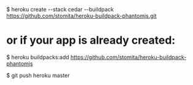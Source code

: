 $ heroku create --stack cedar --buildpack https://github.com/stomita/heroku-buildpack-phantomjs.git

# or if your app is already created:
$ heroku buildpacks:add https://github.com/stomita/heroku-buildpack-phantomjs

$ git push heroku master